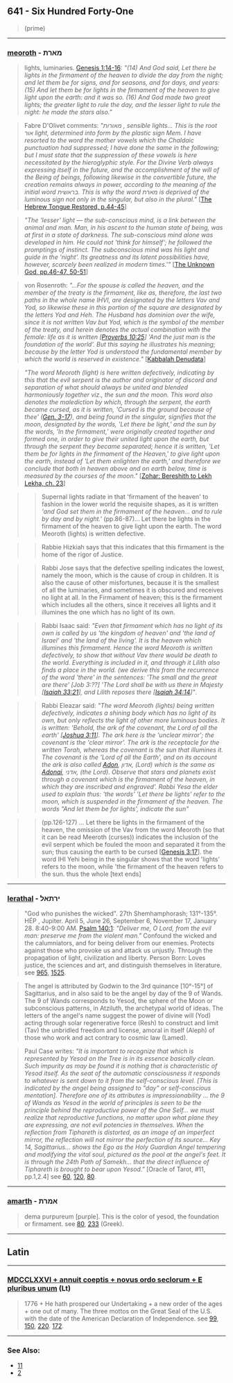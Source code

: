 ## 641 - Six Hundred Forty-One
> (prime)

---

### [meoroth](/keys/MARTh) - מארת
> lights, luminaries. [Genesis 1:14-16](https://www.biblegateway.com/passage/?search=Genesis+1%3A14-16&version=KJV;WLC): *"(14) And God said, Let there be lights in the firmament of the heaven to divide the day from the night; and let them be for signs, and for seasons, and for days, and years: (15) And let them be for lights in the firmament of the heaven to give light upon the earth: and it was so. (16) And God made two great lights; the greater light to rule the day, and the lesser light to rule the night: he made the stars also."*

> Fabre D'Olivet comments: *"מאורות , sensible lights... This is the root אור  light, determined into form by the plastic sign Mem. I have resorted to the word the mother vowels which the Chaldaic punctuation had suppressed; I have done the same in the following; but I must state that the suppression of these vowels is here necessitated by the hieroglyphic style. For the Divine Verb always expressing itself in the future, and the accomplishment of the will of the Being of beings, following likewise in the convertible future, the creation remains always in power, according to the meaning of the initial word בראשית. This is why the word מארת is deprived of the luminous sign not only in the singular, but also in the plural."* [[The Hebrew Tongue Restored, p.44-45](https://archive.org/stream/hebraictongueres00fabriala#page/44/mode/2up)]

> *"The 'lesser' light — the sub-conscious mind, is a link between the animal and man. Man, in his ascent to the human state of being, was at first in a state of darkness. The sub-conscious mind alone was developed in him. He could not 'think for himself'; he followed the promptings of instinct. The subconscious mind was his light and guide in the 'night'. Its greatness and its latent possibilities have, however, scarcely been realized in modern times.'"* [[The Unknown God, pp.46-47, 50-51](http://www.organelle.org/as/aschap9.htm)]

> von Rosenroth: *"...For the spouse is called the heaven, and the member of the treaty is the firmament, like as, therefore, the last two paths in the whole name IHVI, are designated by the letters Vav and Yod, so likewise these in this portion of the square are designated by the letters Yod and Heh. The Husband has dominion over the wife, since it is not written Vav but Yod, which is the symbol of the member of the treaty, and herein denotes the actual combination with the female: life as it is written [[Proverbs 10:25](http://biblehub.com/proverbs/10-25.htm)] 'And the just man is the foundation of the world'. But this saying he illustrates his meaning; because by the letter Yod is understood the fundamental member by which the world is reserved in existence."* [[Kabbalah Denudata](https://books.google.com/books?id=7X8ZfWvgtQUC&pg=PA62&lpg=PA62#v=onepage&q&f=false)]


> *"The word Meoroth (light) is here written defectively, indicating by this that the evil serpent is the author and originator of discord and separation of what should always be united and blended harmoniously together viz., the sun and the moon. This word also denotes the malediction by which, through the serpent, the earth became cursed, as it is written, 'Cursed is the ground because of thee' ([Gen. 3-17](http://biblehub.com/genesis/3-17.htm)), and being found in the singular, signifies that the moon, designated by the words, 'Let there be light,' and the sun by the words, 'In the firmament,' were originally created together and formed one, in order to give their united light upon the earth, but through the serpent they became separated; hence it is written, 'Let them be for lights in the firmament of the Heaven,' to give light upon the earth, instead of 'Let them enlighten the earth,' and therefore we conclude that both in heaven above and on earth below, time is measured by the courses of the moon."* [[Zohar: Bereshith to Lekh Lekha, ch. 23](http://www.sacred-texts.com/jud/zdm/zdm032.htm)]


> > Supernal lights radiate in that 'firmament of the heaven' to  fashion in the lower world the requisite shapes, as it is written  *'and God set them in the firmament of the heaven... and to rule  by day and by night.'* (pp.86-87)... Let there be lights in the  firmament of the heaven to give light upon the earth. The word  Meoroth (lights) is written defective.

> > Rabbie Hizkiah says that  this indicates that this firmament is the home of the rigor of Justice.

> > Rabbi Jose says that the defective spelling indicates  the lowest, namely the moon, which is the cause of croup in  children. It is also the cause of other misfortunes, because it  is the smallest of all the luminaries, and sometimes it is obscured and receives no light at all. In the Firmament of heaven; this is the firmament which includes all the others, since it receives all lights and it illumines the one which has no light of its own.

> > Rabbi Isaac said: *"Even that firmament which has no light of its own is called by us 'the kingdom of heaven' and 'the land of Israel' and 'the land of the living'. It is the heaven which illumines this firmament. Hence the word Meoroth is written defectively, to show that without Vav there would be death to the world. Everything is included in it, and through it Lilith also finds a place in the world. (we derive this from the recurrence of the word 'there' in the sentences: 'The small and the great are there' [Job 3:??] 'The Lord shall be with us there in Majesty [[Isaiah 33:21](http://biblehub.com/isaiah/33-21.htm)], and Lilith reposes there [[Isaiah 34:14](http://biblehub.com/isaiah/34-14.htm)]"*.

> > Rabbi Eleazar said: *"The word Meoroth (lights) being written defectively, indicates a shining body which has no light of its own, but only reflects the light of other more luminous bodies. It is written: 'Behold, the ark of the covenant, the Lord of all the earth' [[Joshua 3:11](http://biblehub.com/joshua/3-11.htm)]. The ark here is the 'unclear mirror'; the covenant is the 'clear mirror'. The ark is the receptacle for the written Torah, whereas the covenant is the sun that illumines it. The covenant is the 'Lord of all the Earth', and on its account the ark is also called [Adon](/keys/ADVN), אדון, (Lord) which is the same as [Adonai](/keys/ADNI), אדני, (the Lord). Observe that stars and planets exist through a covenant which is the firmament of the heaven, in which they are inscribed and engraved'. Rabbi Yesa the elder used to explain thus: 'the words' 'Let there be lights' refer to the moon, which is suspended in the firmament of the heaven. The words "And let them be for lights', indicate the sun"*

> > (pp.126-127) ... Let there be lights in the firmament of the heaven, the omission of the Vav from the word Meoroth (so that it can be read Meeroth (curses)) indicates the inclusion of the evil serpent which be fouled the moon and separated it from the sun; thus causing the earth to be cursed [[Genesis 3:17](http://biblehub.com/genesis/3-17.htm)]. the word IHI Yehi being in the singular shows that the word 'lights' refers to the moon, while 'the firmament of the heaven refers to the sun. thus the whole [text ends]

---

### [Ierathal](/keys/IRThAL) - ירתאל
> "God who punishes the wicked". 27th Shemhamphorash; 131°-135°. HÉP , Jupiter. April 5, June 26, September 6, November 17, January 28. 8:40-9:00 AM. [Psalm 140:1](http://biblehub.com/psalms/140-1.htm): *"Deliver me, O Lord, from the evil man: preserve me from the violent man."* Confound the wicked and the calumniators, and for being deliver from our enemies. Protects against those who provoke us and attack us unjustly. Through the propagation of light, civilization and liberty. Person Born: Loves justice, the sciences and art, and distinguish themselves in literature. see [965](965), [1525](1525).

> The angel is attributed by Godwin to the 3rd quinance [10°-15°] of Sagittarius, and in also said to be the angel by day of the 9 of Wands. The 9 of Wands corresponds to Yesod, the sphere of the Moon or subconscious patterns, in Atziluth, the archetypal world of ideas. The letters of the angel's name suggest the power of divine will (Yod) acting through solar regenerative force (Resh) to construct and limit (Tav) the unbridled freedom and license, amoral in itself (Aleph) of those who work and act contrary to cosmic law (Lamed).

> Paul Case writes: *"It is important to recognize that which is represented by Yesod on the Tree is in its essence basically clean. Such impurity as may be found it is nothing that is characteristic of Yesod itself. As the seat of the automatic consciousness it responds to whatever is sent down to it from the self-conscious level. [This is indicated by the angel being assigned to "day" or self-conscious mentation]. Therefore one of its attributes is impressionability ... the 9 of Wands as Yesod in the world of principles is seen to be the principle behind the reproductive power of the One Self... we must realize that reproductive functions, no matter upon what plane they are expressing, are not evil potencies in themselves. When the reflection from Tiphareth is distorted, as an image of an imperfect mirror, the reflection will not mirror the perfection of its source... Key 14, Sagittarius... shows the Ego as the Holy Guardian Angel tempering and modifying the vital soul, pictured as the pool at the angel's feet. It is through the 24th Path of Samekh... that the direct influence of Tiphareth is brought to bear upon Yesod."* [Oracle of Tarot, #11, pp.1,2.4] see [60](60), [120](120), [80](80).

---

### [amarth](/keys/AMRTh) - אמרת
> dema purpureum [purple]. This is the color of yesod, the foundation or firmament. see [80](80), [233](233) (Greek).

---

## Latin

---

### [MDCCLXXVI + annuit coeptis + novus ordo seclorum + E pluribus unum](/latin?word=MDCCLXXVI+%2B+annuit+coeptis+%2B+novus+ordo+seclorum+%2B+E+pluribus+unum) (Lt)
> 1776 + He hath prospered our Undertaking + a new order of the ages + one out of many. The three mottos on the Great Seal of the U.S. with the date of the American Declaration of Independence. see [99](99), [150](150), [220](220). [172](172).

---

### See Also:

- [11](11)
- [2](2)
